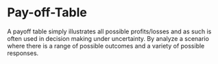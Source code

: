 # Pay-off-Table
A pay­off table simply illustrates all possible profits/losses and as such is often used in decision making under uncertainty. By analyze a scenario where there is a range of possible outcomes and a variety of possible responses.

